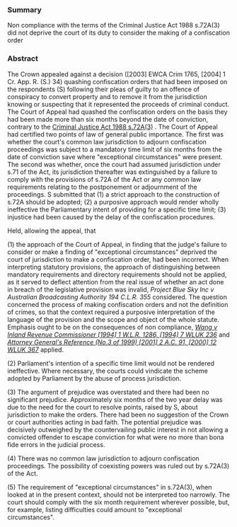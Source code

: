 ### Summary

Non compliance with the terms of the Criminal Justice Act 1988 s.72A(3) did not deprive the court of its duty to consider the making of a confiscation order

### Abstract

The Crown appealed against a decision ([2003] EWCA Crim 1765, [2004] 1 Cr. App. R. (S.) 34) quashing confiscation orders that had been imposed on the respondents (S) following their pleas of guilty to an offence of conspiracy to convert property and to remove it from the jurisdiction knowing or suspecting that it represented the proceeds of criminal conduct. The Court of Appeal had quashed the confiscation orders on the basis they had been made more than six months beyond the date of conviction, contrary to the [Criminal Justice Act 1988 s.72A(3)](https://uk.westlaw.com/Document/IE0233440E44911DA8D70A0E70A78ED65/View/FullText.html?originationContext=document&transitionType=DocumentItem&ppcid=7f476b22133d4bb4b14d36ba9737587d&contextData=(sc.Default)) . The Court of Appeal had certified two points of law of general public importance. The first was whether the court's common law jurisdiction to adjourn confiscation proceedings was subject to a mandatory time limit of six months from the date of conviction save where "exceptional circumstances" were present. The second was whether, once the court had assumed jurisdiction under s.71 of the Act, its jurisdiction thereafter was extinguished by a failure to comply with the provisions of s.72A of the Act or any common law requirements relating to the postponement or adjournment of the proceedings. S submitted that (1) a strict approach to the construction of s.72A should be adopted; (2) a purposive approach would render wholly ineffective the Parliamentary intent of providing for a specific time limit; (3) injustice had been caused by the delay of the confiscation procedures.

Held, allowing the appeal, that 

(1) the approach of the Court of Appeal, in finding that the judge's failure to consider or make a finding of "exceptional circumstances" deprived the court of jurisdiction to make a confiscation order, had been incorrect. When interpreting statutory provisions, the approach of distinguishing between mandatory requirements and directory requirements should not be applied, as it served to deflect attention from the real issue of whether an act done in breach of the legislative provision was invalid, _Project Blue Sky Inc v Australian Broadcasting Authority 194 C.L.R. 355_ considered. The question concerned the process of making confiscation orders and not the definition of crimes, so that the context required a purposive interpretation of the language of the provision and the scope and object of the whole statute. Emphasis ought to be on the consequences of non compliance, _[Wang v Inland Revenue Commissioner [1994] 1 W.L.R. 1286, [1994] 7 WLUK 236](https://uk.westlaw.com/Document/IF012CE40E42811DA8FC2A0F0355337E9/View/FullText.html?originationContext=document&transitionType=DocumentItem&ppcid=7f476b22133d4bb4b14d36ba9737587d&contextData=(sc.Default))_ and _[Attorney General's Reference (No.3 of 1999) [2001] 2 A.C. 91, [2000] 12 WLUK 367](https://uk.westlaw.com/Document/I6A403060E42711DA8FC2A0F0355337E9/View/FullText.html?originationContext=document&transitionType=DocumentItem&ppcid=7f476b22133d4bb4b14d36ba9737587d&contextData=(sc.Default))_ applied. 

(2) Parliament's intention of a specific time limit would not be rendered ineffective. Where necessary, the courts could vindicate the scheme adopted by Parliament by the abuse of process jurisdiction. 

(3) The argument of prejudice was overstated and there had been no significant prejudice. Approximately six months of the two year delay was due to the need for the court to resolve points, raised by S, about jurisdiction to make the orders. There had been no suggestion of the Crown or court authorities acting in bad faith. The potential prejudice was decisively outweighed by the countervailing public interest in not allowing a convicted offender to escape conviction for what were no more than bona fide errors in the judicial process. 

(4) There was no common law jurisdiction to adjourn confiscation proceedings. The possibility of coexisting powers was ruled out by s.72A(3) of the Act. 

(5) The requirement of "exceptional circumstances" in s.72A(3), when looked at in the present context, should not be interpreted too narrowly. The court should comply with the six month requirement wherever possible, but, for example, listing difficulties could amount to "exceptional circumstances".